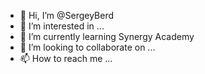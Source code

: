 - 👋 Hi, I’m @SergeyBerd
- 👀 I’m interested in ...
- 🌱 I’m currently learning Synergy Academy
- 💞️ I’m looking to collaborate on ...
- 📫 How to reach me ...

<!---
SergeyBerd/SergeyBerd is a ✨ special ✨ repository because its `README.md` (this file) appears on your GitHub profile.
You can click the Preview link to take a look at your changes.
--->
